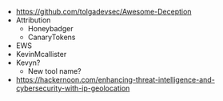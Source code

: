 - https://github.com/tolgadevsec/Awesome-Deception
- Attribution
  - Honeybadger
  - CanaryTokens
- EWS
- KevinMcallister
- Kevyn?
  - New tool name?
- https://hackernoon.com/enhancing-threat-intelligence-and-cybersecurity-with-ip-geolocation
